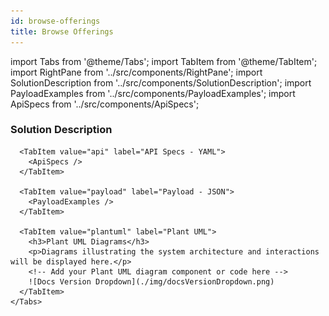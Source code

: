 ```yaml
---
id: browse-offerings
title: Browse Offerings
---
```



import Tabs from '@theme/Tabs';
import TabItem from '@theme/TabItem';
import RightPane from '../src/components/RightPane'; 
import SolutionDescription from '../src/components/SolutionDescription';
import PayloadExamples from '../src/components/PayloadExamples';
import ApiSpecs from '../src/components/ApiSpecs';

<div className="container">
  <div className="tabs-pane">
    <Tabs>
      <TabItem value="description" label="Solution Description" default>
        <h3>Solution Description</h3>
        <SolutionDescription 
          initialText={`To display the tariff options, the Backend For Frontend (BFF) will invoke the API endpoint GET '/productOfferings' with the parameter Group set to 'Tariff'. The backend will return the relevant product offerings associated with the tariff.`} 
        />
      </TabItem>

      <TabItem value="api" label="API Specs - YAML">
        <ApiSpecs /> 
      </TabItem>

      <TabItem value="payload" label="Payload - JSON">
        <PayloadExamples />  
      </TabItem>

      <TabItem value="plantuml" label="Plant UML">
        <h3>Plant UML Diagrams</h3>
        <p>Diagrams illustrating the system architecture and interactions will be displayed here.</p>
        <!-- Add your Plant UML diagram component or code here -->
        ![Docs Version Dropdown](./img/docsVersionDropdown.png)
      </TabItem>
    </Tabs>
  </div>
</div>
